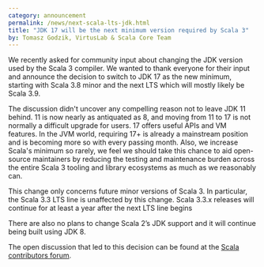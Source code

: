 ```yaml
---
category: announcement
permalink: /news/next-scala-lts-jdk.html
title: "JDK 17 will be the next minimum version required by Scala 3"
by: Tomasz Godzik, VirtusLab & Scala Core Team
---
```


We recently asked for community input about changing the JDK version used by the
Scala 3 compiler. We wanted to thank everyone for their input and announce the
decision to switch to JDK 17 as the new minimum, starting with Scala 3.8 minor
and the next LTS which will mostly likely be Scala 3.9.

The discussion didn't uncover any compelling reason not to leave JDK 11 behind.
11 is now nearly as antiquated as 8, and moving from 11 to 17 is not normally a
difficult upgrade for users. 17 offers useful APIs and VM features. In the JVM
world, requiring 17+ is already a mainstream position and is becoming more so
with every passing month. Also, we increase Scala's minimum so rarely, we feel
we should take this chance to aid open-source maintainers by reducing the
testing and maintenance burden across the entire Scala 3 tooling and library
ecosystems as much as we reasonably can.

This change only concerns future minor versions of Scala 3. In particular, the
Scala 3.3 LTS line is unaffected by this change. Scala 3.3.x releases will
continue for at least a year after the next LTS line begins

There are also no plans to change Scala 2’s JDK support and it will continue
being built using JDK 8.

The open discussion that led to this decision can be found at the
[Scala contributors forum](https://contributors.scala-lang.org/t/next-scala-3-lts-version-will-increase-minimum-required-jdk-version).
